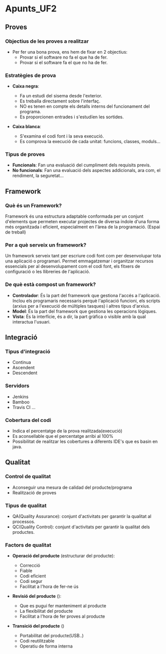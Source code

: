 # Apunts_UF2

## Proves

### Objectius de les proves a realitzar
  - Per fer una bona prova, ens hem de fixar en 2 objectius:
    - Provar si el software no fa el que ha de fer.
    - Provar si el software fa el que no ha de fer.

### Estratègies de prova
  - **Caixa negra**:
    - Fa un estudi del sisema desde l'exterior.
    - Es treballa directament sobre l'interfaç.
    - NO es tenen en compte els detalls interns del funcionament del programa.
    - Es proporcionen entrades i s'estudïen les sortides.
    
  - **Caixa blanca**:
    - S'examina el codi font i la seva execució.
    - Es comprova la execució de cada unitat: funcions, classes, moduls...

### Tipus de proves
  - **Funcionals**: Fan una evaluació del cumpliment dels requisits previs.
  - **No funcionals**: Fan una evaluació dels aspectes addicionals, ara com, el rendiment, la seguretat...

## Framework

### Què és un Framework?
Framework és una estructura adaptable conformada per un conjunt d'elements que permeten executar projectes de diversa índole d'una forma més organitzada i eficient, especialment en l'àrea de la programació. (Espai de treball)

### Per a què serveix un framework?
Un framework serveix tant per escriure codi font com per desenvolupar tota una aplicació o programari. Permet emmagatzemar i organitzar recursos essencials per al desenvolupament com el codi font, els fitxers de configuració o les llibreries de l'aplicació.

### De què està compost un framework?
  - **Controlador**: És la part del framework que gestiona l'accés a l'aplicació. Inclou els programaris necessaris perquè l'aplicació funcioni, els scripts (arxius per a l'execució de múltiples tasques) i altres tipus d'arxius.
  - **Model**: És la part del framework que gestiona les operacions lògiques.
  - **Vista**: És la interfície, és a dir, la part gràfica o visible amb la qual interactua l'usuari.

## Integració

### Tipus d'integració
  - Continua
  - Ascendent
  - Descendent
  
### Servidors 
  - Jenkins
  - Bamboo
  - Travis CI
  ...

### Cobertura del codi
  - Indica el percentatge de la prova realitzada(execució)
  - Es aconsellable que el percentatge arribi al 100%
  - Possibilitat de realitzar les cobertures a diferents IDE's que es basin en java.

## Qualitat

### Control de qualitat
  - Aconseguir una mesura de calidad del producte/programa
  - Realització de proves


### Tipus de qualitat
  - QA(Quality Assurance): conjunt d'activitats per garantir la qualitat al processos.
  - QC(Quality Control): conjunt d'activitats per garantir la qualitat dels productes.
  
### Factors de qualitat
  - **Operació del producte** (estructurar del producte):
    - Correcció
    - Fiable
    - Codi eficient
    - Codi segur
    - Facilitat a l'hora de fer-ne ús

  - **Revisió del producte** ():
    - Que es pugui fer manteniment al producte
    - La flexibilitat del producte
    - Facilitat a l'hora de fer proves al producte
    
  - **Transició del producte** ()
    - Portabilitat del producte(USB..)
    - Codi reutilitzable
    - Operatiu de forma interna

